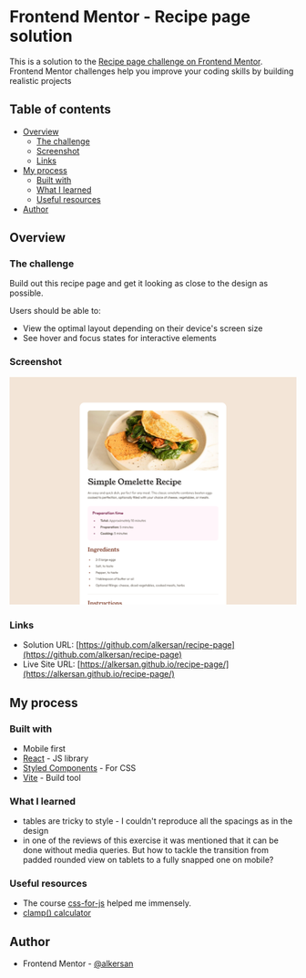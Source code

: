 # Frontend Mentor - Recipe page solution

This is a solution to the [Recipe page challenge on Frontend Mentor](https://www.frontendmentor.io/challenges/recipe-page-KiTsR8QQKm).
Frontend Mentor challenges help you improve your coding skills by building realistic projects

## Table of contents

- [Overview](#overview)
  - [The challenge](#the-challenge)
  - [Screenshot](#screenshot)
  - [Links](#links)
- [My process](#my-process)
  - [Built with](#built-with)
  - [What I learned](#what-i-learned)
  - [Useful resources](#useful-resources)
- [Author](#author)

## Overview

### The challenge
Build out this recipe page and get it looking as close to the design as possible.

Users should be able to:
- View the optimal layout depending on their device's screen size
- See hover and focus states for interactive elements

### Screenshot

![](docs/screenshot.png)

### Links

- Solution URL: [https://github.com/alkersan/recipe-page](https://github.com/alkersan/recipe-page)
- Live Site URL: [https://alkersan.github.io/recipe-page/](https://alkersan.github.io/recipe-page/)

## My process

### Built with

- Mobile first
- [React](https://react.dev) - JS library
- [Styled Components](https://styled-components.com/) - For CSS
- [Vite](https://vitejs.dev) - Build tool

### What I learned
- tables are tricky to style - I couldn't reproduce all the spacings as in the design
- in one of the reviews of this exercise it was mentioned that it can be done without media queries.
But how to tackle the transition from padded rounded view on tablets to a fully snapped one on mobile?

### Useful resources
 - The course [css-for-js](https://css-for-js.dev) helped me immensely.
 - [clamp() calculator](https://chrisburnell.com/clamp-calculator/)   

## Author

- Frontend Mentor - [@alkersan](https://www.frontendmentor.io/profile/alkersan)
